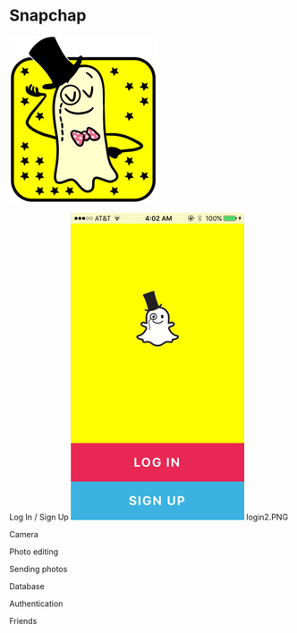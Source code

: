 # Snapchap
![Snapchap doodle](/snapchap/www/img/snapchap-doodle300.png?raw=true "Profile view image")

Log In / Sign Up
![Snapchap icon](/snapchap/www/img/screenshots/login2.png?raw=true "LogInSignUp view icon")
login2.PNG

Camera

Photo editing

Sending photos

Database

Authentication

Friends


